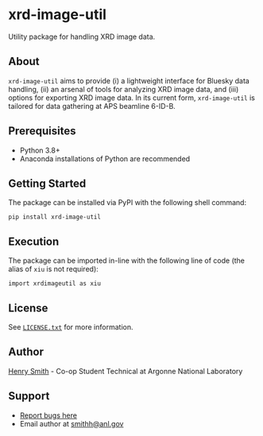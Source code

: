 # xrd-image-util
Utility package for handling XRD image data.

## About
`xrd-image-util` aims to provide (i) a lightweight interface for Bluesky data handling, (ii) an arsenal of tools for analyzing XRD image data, and (iii) options for exporting XRD image data. In its current form, `xrd-image-util` is tailored for data gathering at APS beamline 6-ID-B.

## Prerequisites
- Python 3.8+
- Anaconda installations of Python are recommended

## Getting Started
The package can be installed via PyPI with the following shell command:

```pip install xrd-image-util```

## Execution
The package can be imported in-line with the following line of code (the alias of `xiu` is not required):

```import xrdimageutil as xiu```

## License
See [`LICENSE.txt`](https://github.com/henryjsmith12/xrd-image-util/blob/main/LICENSE) for more information.

## Author
[Henry Smith](https://www.linkedin.com/in/henry-smith-5956a0189/) - Co-op Student Technical at Argonne National Laboratory

## Support
* [Report bugs here](https://github.com/henryjsmith12/xrd-image-util/issues)
* Email author at [smithh@anl.gov](smithh@anl.gov)
